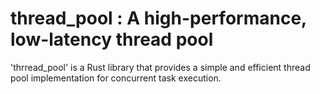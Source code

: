 # thread_pool : A high-performance, low-latency thread pool

'thrread_pool' is a Rust library that provides a simple and efficient thread pool implementation for concurrent task execution. 
